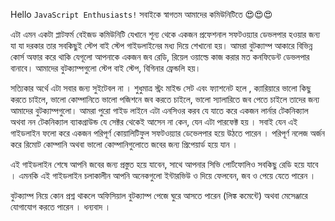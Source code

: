 Hello `JavaScript Enthusiasts!` সবাইকে স্বাগতম আমাদের কমিউনিটিতে 😍😍😍

এটা এমন একটা প্লাটফর্ম বেইজড কমিউনিটি যেখানে শূন্য থেকে একজন প্রফেশনাল সফটওয়্যার ডেভলপার হওয়ার জন্য যা যা দরকার তার সবকিছুই স্টেপ বাই স্টেপ গাইডলাইনের মধ্য দিয়ে শেখানো হয়। আমরা বুটক্যাম্প আকারে বিভিন্ন কোর্স অফার করে থাকি যেগূলো আপনাকে একজন জব রেডি, রিয়েল ওয়াল্ডে কাজ করার মত কনফিডেন্ট ডেভলপার বানাবে। আমাদের বুটক্যাম্পগুলো স্টেপ বাই স্টেপ, বিগিনার ফ্রেন্ডলি হয়।

সত্যিকার অর্থে এটা সবার জন্য সুইটেবল না । শুধুমাত্র স্ট্রং মাইন্ড সেট এবং ফ্যাশনেট হলে , ক্যারিয়ারে ভালো কিছু করতে চাইলে, ভালো কোম্পানিতে ভালো পজিশনে জব করতে চাইলে, ভালো স্যালারিতে জব পেতে চাইলে তাদের জন্য আমাদের বুটক্যাম্পগুলো। আমরা পুরো গাইড লাইনে এটা এনসিওর করব যে যাতে করে একজন লার্নার টেকনিক্যাল অথবা নন টেকনিক্যাল ব্যাকগ্রাউন্ড যে সেক্টর থেকেই আসেন না কেন, যেন এটা পারফেক্ট হয় । সবাই যেন এই গাইডলাইন ফলো করে একজন পরিপূর্ণ কোয়ালিটিফুল সফটওয়্যার ডেভেলপার হয়ে উঠতে পারেন । পরিপূর্ণ নলেজ অর্জন করে রিমোট কোম্পানি অথবা ভালো কোম্পানিগুলোতে জবের জন্য প্রিপেয়ার্ড হয়ে যান ।

এই গাইডলাইন শেষে আপনি জবের জন্য প্রস্তুত হয়ে যাবেন, সাথে আপনার সিভি পোর্টফোলিও সবকিছু রেডি হয়ে যাবে । এমনকি এই গাইডলাইন চলাকালীন আপনি অনেকগুলো ইন্টারভিউ ও দিয়ে ফেলবেন, জব ও পেয়ে যেতে পারেন ।

বুটক্যাম্প নিয়ে কোন প্রশ্ন থাকলে অফিসিয়াল বুটক্যাম্প পেজে ঘুরে আসতে পারেন (লিঙ্ক কমেন্টে) অথবা মেসেঞ্জারে যোগাযোগ করতে পারেন । ধন্যবাদ ।
